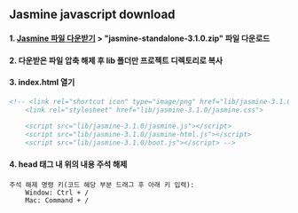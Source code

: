## Jasmine javascript download
#### 1. [Jasmine 파일 다운받기](https://github.com/jasmine/jasmine/releases) > "jasmine-standalone-3.1.0.zip" 파일 다운로드
#### 2. 다운받은 파일 압축 해제 후 lib 폴더만 프로젝트 디렉토리로 복사
#### 3. index.html 열기

```html
<!-- <link rel="shortcut icon" type="image/png" href="lib/jasmine-3.1.0/jasmine_favicon.png">
    <link rel="stylesheet" href="lib/jasmine-3.1.0/jasmine.css">
  
    <script src="lib/jasmine-3.1.0/jasmine.js"></script>
    <script src="lib/jasmine-3.1.0/jasmine-html.js"></script>
    <script src="lib/jasmine-3.1.0/boot.js"></script> -->
```

#### 4. head 태그 내 위의 내용 주석 해제 
    주석 해제 명령 키(코드 해당 부분 드래그 후 아래 키 입력):
        Window: Ctrl + /
        Mac: Command + /